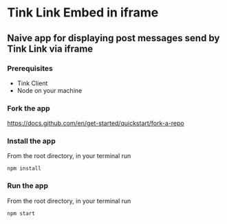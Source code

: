 # Tink Link Embed in iframe 
## Naive app for displaying post messages send by Tink Link via iframe

### Prerequisites 
* Tink Client 
* Node on your machine 

### Fork the app 
https://docs.github.com/en/get-started/quickstart/fork-a-repo

### Install the app
From the root directory, in your terminal run

````
npm install
````

### Run the app 
From the root directory, in your terminal run

````
npm start
````